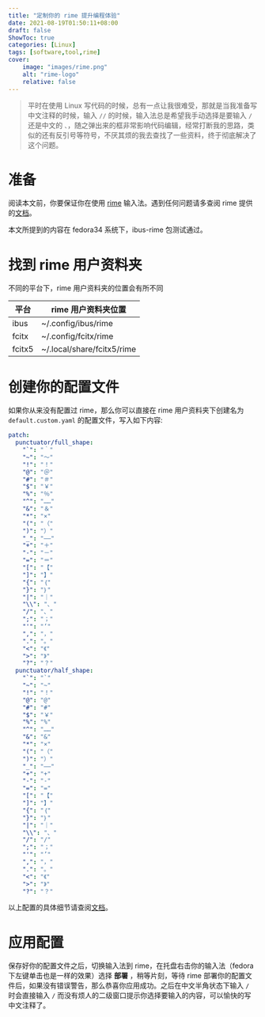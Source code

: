 ```yaml
---
title: "定制你的 rime 提升编程体验"
date: 2021-08-19T01:50:11+08:00
draft: false
ShowToc: true
categories: [Linux]
tags: [software,tool,rime]
cover:
    image: "images/rime.png"
    alt: "rime-logo"
    relative: false
---
```


> 平时在使用 Linux 写代码的时候，总有一点让我很难受，那就是当我准备写中文注释的时候，输入 `//` 的时候，输入法总是希望我手动选择是要输入 `/` 还是中文的 `、`，随之弹出来的框非常影响代码编辑，经常打断我的思路，类似的还有反引号等符号，不厌其烦的我去查找了一些资料，终于彻底解决了这个问题。

# 准备

阅读本文前，你要保证你在使用 [rime](https://rime.im/) 输入法。遇到任何问题请多查阅 rime 提供的[文档](https://github.com/rime/home/wiki/CustomizationGuide)。

本文所提到的内容在 fedora34 系统下，ibus-rime 包测试通过。

# 找到 rime 用户资料夹

不同的平台下，rime 用户资料夹的位置会有所不同

| 平台   | rime 用户资料夹位置        |
| ------ | -------------------------- |
| ibus   | ~/.config/ibus/rime        |
| fcitx  | ~/.config/fcitx/rime       |
| fcitx5 | ~/.local/share/fcitx5/rime |

# 创建你的配置文件

如果你从来没有配置过 rime，那么你可以直接在 rime 用户资料夹下创建名为 `default.custom.yaml` 的配置文件，写入如下内容:

```yml
patch:
  punctuator/full_shape:
    "`": "｀"
    "~": "～"
    "!": "！"
    "@": "＠"
    "#": "＃"
    "$": "￥"
    "%": "％"
    "^": "……"
    "&": "＆"
    "*": "×"
    "(": "（"
    ")": "）"
    "_": "——"
    "+": "＋"
    "-": "－"
    "=": "＝"
    "[": "【"
    "]": "】"
    "{": "｛"
    "}": "｝"
    "|": "｜"
    "\\": "、"
    "/": "、"
    ";": "；"
    "'": "‘"
    ",": "，"
    ".": "。"
    "<": "《"
    ">": "》"
    "?": "？"
  punctuator/half_shape:
    "`": "`"
    "~": "~"
    "!": "！"
    "@": "@"
    "#": "#"
    "$": "￥"
    "%": "%"
    "^": "……"
    "&": "&"
    "*": "×"
    "(": "（"
    ")": "）"
    "_": "——"
    "+": "+"
    "-": "-"
    "=": "="
    "[": "【"
    "]": "】"
    "{": "｛"
    "}": "｝"
    "|": "｜"
    "\\": "、"
    "/": "/"
    ";": "；"
    "'": "’"
    ",": "，"
    ".": "。"
    "<": "《"
    ">": "》"
    "?": "？"
```

以上配置的具体细节请查阅[文档](https://github.com/rime/home/wiki/CustomizationGuide#%E4%B8%80%E4%BE%8B%E5%AE%9A%E8%A3%BD%E6%A8%99%E9%BB%9E%E7%AC%A6%E8%99%9F)。

# 应用配置

保存好你的配置文件之后，切换输入法到 rime，在托盘右击你的输入法（fedora 下左键单击也是一样的效果）选择 **部署** ，稍等片刻，等待 rime 部署你的配置文件后，如果没有错误警告，那么恭喜你应用成功。之后在中文半角状态下输入 `/` 时会直接输入 `/` 而没有烦人的二级窗口提示你选择要输入的内容，可以愉快的写中文注释了。
